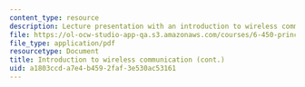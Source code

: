 ```yaml
---
content_type: resource
description: Lecture presentation with an introduction to wireless communication.
file: https://ol-ocw-studio-app-qa.s3.amazonaws.com/courses/6-450-principles-of-digital-communication-i-fall-2009/a1803ccda7e4b4592faf3e530ac53161_MIT6_450F09_slide20.pdf
file_type: application/pdf
resourcetype: Document
title: Introduction to wireless communication (cont.)
uid: a1803ccd-a7e4-b459-2faf-3e530ac53161
---
```

